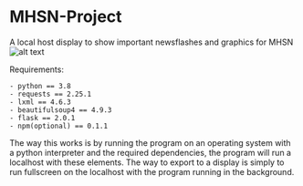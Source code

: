 # MHSN-Project
A local host display to show important newsflashes and graphics for MHSN
![alt text](https://github.com/Flaccite/MHSN-Project/blob/master/INFO/README-IMG/ExampleScreen.png?raw=true)

Requirements: 
```
- python == 3.8
- requests == 2.25.1
- lxml == 4.6.3
- beautifulsoup4 == 4.9.3
- flask == 2.0.1
- npm(optional) == 0.1.1
```

The way this works is by running the program on an operating system with a python interpreter and the required dependencies, the program will run a localhost with these elements. The way to export to a display is simply to run fullscreen on the localhost with the program running in the background.

